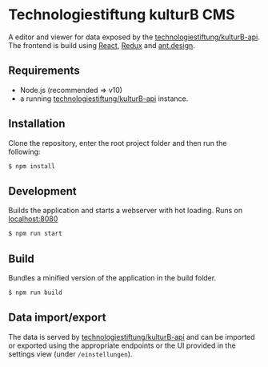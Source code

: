 # Technologiestiftung kulturB CMS

A editor and viewer for data exposed by the [technologiestiftung/kulturB-api](https://github.com/technologiestiftung/kulturB-api). The frontend is build using [React](https://github.com/facebook/react), [Redux](https://redux.js.org/) and [ant.design](https://ant.design/).

## Requirements

- Node.js (recommended => v10)
- a running [technologiestiftung/kulturB-api](https://github.com/technologiestiftung/kulturB-api) instance.

## Installation

Clone the repository, enter the root project folder and then run the following:

```sh
$ npm install
```

## Development

Builds the application and starts a webserver with hot loading.
Runs on [localhost:8080](http://localhost:8080/)

```sh
$ npm run start
```

## Build

Bundles a minified version of the application in the build folder.

```sh
$ npm run build
```

## Data import/export

The data is served by [technologiestiftung/kulturB-api](https://github.com/technologiestiftung/kulturB-cms) and can be imported or exported using the appropriate endpoints or the UI provided in the settings view (under `/einstellungen`).
